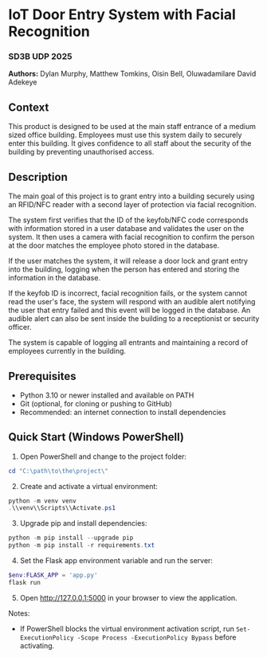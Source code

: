 
# IoT Door Entry System with Facial Recognition

### SD3B UDP 2025

**Authors:** Dylan Murphy, Matthew Tomkins, Oisin Bell, Oluwadamilare David Adekeye

## Context

This product is designed to be used at the main staff entrance of a medium sized office building. Employees must use this system daily to securely enter this building. It gives confidence to all staff about the security of the building by preventing unauthorised access.

## Description

The main goal of this project is to grant entry into a building securely using an RFID/NFC reader with a second layer of protection via facial recognition.

The system first verifies that the ID of the keyfob/NFC code corresponds with information stored in a user database and validates the user on the system. It then uses a camera with facial recognition to confirm the person at the door matches the employee photo stored in the database.

If the user matches the system, it will release a door lock and grant entry into the building, logging when the person has entered and storing the information in the database.

If the keyfob ID is incorrect, facial recognition fails, or the system cannot read the user's face, the system will respond with an audible alert notifying the user that entry failed and this event will be logged in the database. An audible alert can also be sent inside the building to a receptionist or security officer.

The system is capable of logging all entrants and maintaining a record of employees currently in the building.

## Prerequisites

- Python 3.10 or newer installed and available on PATH
- Git (optional, for cloning or pushing to GitHub)
- Recommended: an internet connection to install dependencies

## Quick Start (Windows PowerShell)

1. Open PowerShell and change to the project folder:

```powershell
cd "C:\path\to\the\project\"
```

2. Create and activate a virtual environment:

```powershell
python -m venv venv
.\\venv\\Scripts\\Activate.ps1
```

3. Upgrade pip and install dependencies:

```powershell
python -m pip install --upgrade pip
python -m pip install -r requirements.txt
```

4. Set the Flask app environment variable and run the server:

```powershell
$env:FLASK_APP = 'app.py'
flask run
```

5. Open http://127.0.0.1:5000 in your browser to view the application.

Notes:
- If PowerShell blocks the virtual environment activation script, run `Set-ExecutionPolicy -Scope Process -ExecutionPolicy Bypass` before activating.
